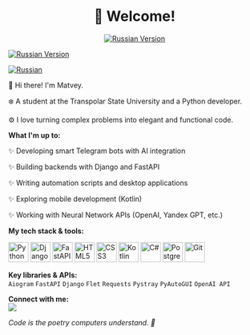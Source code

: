 <div align="center">

# 👋 Welcome!
[![Russian Version](https://img.shields.io/badge/🇷🇺_Русская_версия-2CA5E0?style=for-the-badge&logo=google-translate&logoColor=white)](https://github.com/me-ninezet/me-ninezet-russian)
</div>

[![Russian Version](https://img.shields.io/badge/🇷🇺_Русская_версия-2CA5E0?style=for-the-badge&logo=google-translate&logoColor=white&labelColor=0077FF)](https://github.com/me-ninezet/me-ninezet-russian)

[![Russian](https://img.shields.io/badge/Русский-0077FF?style=for-the-badge&logo=google-translate&logoColor=white)](https://github.com/me-ninezet/me-ninezet-russian)

👋 Hi there! I'm Matvey.

❄️ A student at the Transpolar State University and a Python developer. 

⚙️ I love turning complex problems into elegant and functional code.

**What I'm up to:**

✨ Developing smart Telegram bots with AI integration

✨ Building backends with Django and FastAPI

✨ Writing automation scripts and desktop applications

✨ Exploring mobile development (Kotlin)

✨ Working with Neural Network APIs (OpenAI, Yandex GPT, etc.)

**My tech stack & tools:**  
<div align="left">
<img src="https://cdn.jsdelivr.net/gh/devicons/devicon/icons/python/python-original.svg" title="Python" width="40" height="40"/>
<img src="https://cdn.jsdelivr.net/gh/devicons/devicon/icons/django/django-plain.svg" title="Django" width="40" height="40"/>
<img src="https://cdn.jsdelivr.net/gh/devicons/devicon/icons/fastapi/fastapi-original.svg" title="FastAPI" width="40" height="40"/>
<img src="https://cdn.jsdelivr.net/gh/devicons/devicon/icons/html5/html5-original.svg" title="HTML5" width="40" height="40"/>
<img src="https://cdn.jsdelivr.net/gh/devicons/devicon/icons/css3/css3-original.svg" title="CSS3" width="40" height="40"/>
<img src="https://cdn.jsdelivr.net/gh/devicons/devicon/icons/kotlin/kotlin-original.svg" title="Kotlin" width="40" height="40"/>
<img src="https://cdn.jsdelivr.net/gh/devicons/devicon/icons/csharp/csharp-original.svg" title="C#" width="40" height="40"/>
<img src="https://cdn.jsdelivr.net/gh/devicons/devicon/icons/postgresql/postgresql-original.svg" title="PostgreSQL" width="40" height="40"/>
<img src="https://cdn.jsdelivr.net/gh/devicons/devicon/icons/git/git-original.svg" title="Git" width="40" height="40"/>
</div>

**Key libraries & APIs:**  
`Aiogram` `FastAPI` `Django` `Flet` `Requests` `Pystray` `PyAutoGUI` `OpenAI API`

**Connect with me:**  
[<img src="https://img.shields.io/badge/Telegram-2CA5E0?style=for-the-badge&logo=telegram&logoColor=white" />](https://t.me/me_ninezet)

*Code is the poetry computers understand. 🚀*
